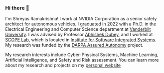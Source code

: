### Hi there 👋

I'm Shreyas Ramakrishna! I work at NVIDIA Corporation as a senior safety architect for autonomous vehicles. I graduated in 2022 with a Ph.D. in the Electrical Engineering and Computer Science department at [Vanderbilt University](https://www.vanderbilt.edu/). I was advised by Professor [Abhishek Dubey](https://engineering.vanderbilt.edu/bio/abhishek-dubey), and I worked at [SCOPE Lab](https://scopelab.ai/index.html), which is located in [Institute for Software Integrated Systems](https://www.isis.vanderbilt.edu/). My research was funded by the [DARPA Assured Autonomy](https://www.darpa.mil/program/assured-autonomy) project.

My research interests include Cyber-Physical Systems, Machine Learning, Artificial Intelligence, and Safety and Risk assessment. You can learn more about my research and projects on my [personal website](https://www.shreyasramakrishna.com/)

<!--
**Shreyasramakrishna90/Shreyasramakrishna90** is a ✨ _special_ ✨ repository because its `README.md` (this file) appears on your GitHub profile.

Here are some ideas to get you started:

- 🔭 I’m currently working on ...
- 🌱 I’m currently learning ...
- 👯 I’m looking to collaborate on ...
- 🤔 I’m looking for help with ...
- 💬 Ask me about ...
- 📫 How to reach me: ...
- 😄 Pronouns: ...
- ⚡ Fun fact: ...
-->
